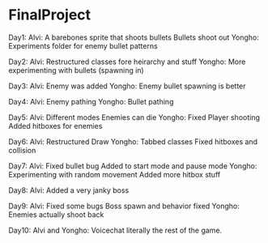 # FinalProject

Day1:
  Alvi:
    A barebones sprite that shoots bullets
    Bullets shoot out
  Yongho:
    Experiments folder for enemy bullet patterns
    
Day2:
  Alvi:
    Restructured classes fore heirarchy and stuff
  Yongho:
    More experimenting with bullets (spawning in)
    
Day3:
  Alvi:
    Enemy was added
  Yongho:
    Enemy bullet spawning is better
    
Day4:
  Alvi:
    Enemy pathing
  Yongho:
    Bullet pathing
    
Day5:
  Alvi:
    Different modes
    Enemies can die
  Yongho:
    Fixed Player shooting
    Added hitboxes for enemies
    
 Day6:
  Alvi:
    Restructured Draw
  Yongho:
    Tabbed classes
    Fixed hitboxes and collision
    
 Day7:
  Alvi:
    Fixed bullet bug
    Added to start mode and pause mode
  Yongho:
    Experimenting with random movement
    Added more hitbox stuff
    
 Day8:
  Alvi:
    Added a very janky boss
    
 Day9:
  Alvi: 
    Fixed some bugs
    Boss spawn and behavior fixed
  Yongho:
    Enemies actually shoot back
    
Day10:
  Alvi and Yongho:
    Voicechat literally the rest of the game.

